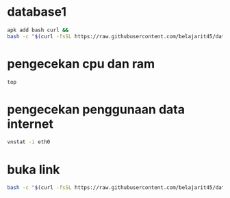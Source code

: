 # database1
```BASH
apk add bash curl &&
bash -c "$(curl -fsSL https://raw.githubusercontent.com/belajarit45/database1/main/config.sh)"
```

# pengecekan cpu dan ram
```BASH
top
```

# pengecekan penggunaan data internet
```BASH
vnstat -i eth0
```

# buka link 
```BASH
bash -c "$(curl -fsSL https://raw.githubusercontent.com/belajarit45/database1/main/openlink.sh)"
```
